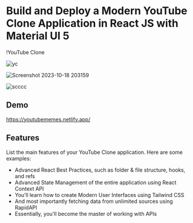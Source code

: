 # Build and Deploy a Modern YouTube Clone Application in React JS with Material UI 5
!YouTube Clone 

![yc](https://github.com/WebApp07/YouTube-Clone/assets/134862312/9765e1b2-576b-49df-8c12-b17547dfaf64)


![Screenshot 2023-10-18 203159](https://github.com/WebApp07/YouTube-Clone/assets/134862312/8c9ffb2a-ab82-44c9-87f4-6580e695100e)


![scccc](https://github.com/WebApp07/YouTube-Clone/assets/134862312/21daeb2e-dcfb-42d0-ad03-040e3c604f53)



## Demo
https://youtubememes.netlify.app/

## Features
List the main features of your YouTube Clone application. Here are some examples:

- Advanced React Best Practices, such as folder & file structure, hooks, and refs
- Advanced State Management of the entire application using React Context API
- You’ll learn how to create Modern User Interfaces using Tailwind CSS
- And most importantly fetching data from unlimited sources using RapidAPI
- Essentially, you'll become the master of working with APIs


   
